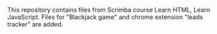 This repository contains files from Scrimba course Learn HTML, Learn JavaScript.
Files for "Blackjack game" and chrome extension "leads tracker" are added.

